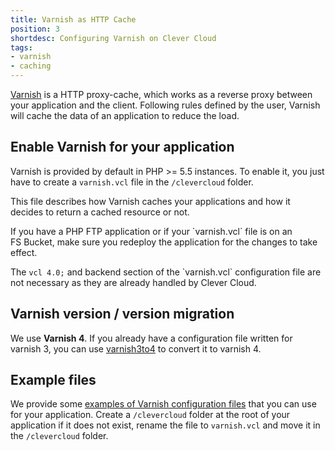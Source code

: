 ```yaml
---
title: Varnish as HTTP Cache
position: 3
shortdesc: Configuring Varnish on Clever Cloud
tags:
- varnish
- caching
---
```



[Varnish](https://www.varnish-cache.org/) is a HTTP proxy-cache, which works as a reverse proxy between your application
and the client. Following rules defined by the user, Varnish will cache the data of an application to reduce the load.

## Enable Varnish for your application

Varnish is provided by default in PHP >= 5.5 instances. To enable it, you just have to create a `varnish.vcl` file
in the `/clevercloud` folder.

This file describes how Varnish caches your applications and how it decides to return a cached resource or not.

<div class="alert alert-hot-problems">
<p>If you have a PHP FTP application or if your `varnish.vcl` file is on an FS Bucket,
make sure you redeploy the application for the changes to take effect.</p>
<p>The <code>vcl 4.0;</code> and backend section of the `varnish.vcl` configuration file are not necessary as they
are already handled by Clever Cloud.</p>
</div>

## Varnish version / version migration

We use **Varnish 4**. If you already have a configuration file written for varnish 3, you can use
[varnish3to4](https://github.com/fgsch/varnish3to4) to convert it to varnish 4.

## Example files

We provide some [examples of Varnish configuration files](https://github.com/CleverCloud/varnish-examples) that you can
use for your application. Create a `/clevercloud` folder at the root of your application if it does not exist,
rename the file to `varnish.vcl` and move it in the `/clevercloud` folder.
